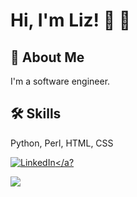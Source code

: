 
# Hi, I'm Liz! 👋 🏈

## 🚀 About Me
I'm a software engineer.

## 🛠 Skills
Python, Perl, HTML, CSS


<a href="https://www.linkedin.com/in/liz-stamps-568093196/"><img alt="LinkedIn" src="https://img.shields.io/badge/LinkedIn-0077B5?style=for-the-badge&logo=linkedin&logoColor=white"/></a?

<a href="https://github.com/byucoug2">
  <img align="center" src="https://github-readme-streak-stats.herokuapp.com/?user=byucoug2&theme=material-palenight" />
</a><br>

<!--
<a href="https://github.com/roxiomontes">
  <img align="center" src="https://github-readme-stats.vercel.app/api?username=roxiomontes&show_icons=true&theme=material-palenight" />
</a><br>
<a href="https://github.com/roxiomontes">
  <img align="center" src="https://github-readme-stats.vercel.app/api/top-langs/?username=roxiomontes&layout=compact&theme=material-palenight" />
</a><br>

-->

  
<!--
**byucoug2/byucoug2** is a ✨ _special_ ✨ repository because its `README.md` (this file) appears on your GitHub profile.

Here are some ideas to get you started:

- 🔭 I’m currently working on ...
- 🌱 I’m currently learning ...
- 👯 I’m looking to collaborate on ...
- 🤔 I’m looking for help with ...
- 💬 Ask me about ...
- 📫 How to reach me: ...
- 😄 Pronouns: ...
- ⚡ Fun fact: ...
-->
